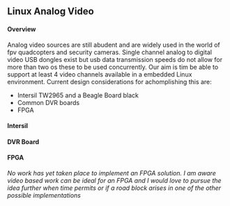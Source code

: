 ## Linux Analog Video 

#### Overview
Analog video sources are still abudent and are widely used in the world of fpv quadcopters and security cameras.  Single channel analog to digital video USB dongles exist but usb data transmission speeds do not allow for more than two os these to be used concurrently.  Our aim is tim be able to support at least 4 video channels available in a embedded Linux environment.  Current design considerations for achomplishing this are:

* Intersil TW2965 and a Beagle Board black
* Common DVR boards 
* FPGA

#### Intersil

#### DVR Board

#### FPGA

*No work has yet taken place to implement an FPGA solution.  I am aware video based work can be ideal for an FPGA and I would love to pursue the idea further when time permits or if a road block arises in one of the other possible implementations*
